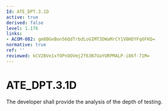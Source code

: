 ```yaml
---
Id: ATE_DPT.3.1D
active: true
derived: false
level: 1.176
links:
- ACOM-082: gm8BGeBon56QdTrbdLoGIMT3DWaMrCY1VBHDYFq6FKQ=
normative: true
ref: ''
reviewed: kCV2BVe1xfOPnOOVmjZf63N7UaYURPMALP-i86f-71M=
---
```


# ATE_DPT.3.1D

The developer shall provide the analysis of the depth of testing.